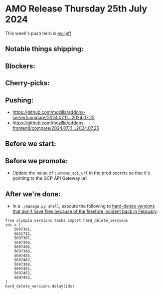 # AMO Release Thursday 25th July 2024

This week's push hero is [eviljeff](https://github.com/eviljeff)

## Notable things shipping:

## Blockers:

## Cherry-picks:

## Pushing:

- https://github.com/mozilla/addons-server/compare/2024.07.11...2024.07.25
- https://github.com/mozilla/addons-frontend/compare/2024.07.11...2024.07.25

## Before we start:

## Before we promote:

- Update the value of `customs_api_url` in the prod secrets so that it's pointing to the GCP API Gateway url 

## After we're done:
- In a `./manage.py shell`, execute the following to [hard-delete versions that don't have files because of the filestore incident back in February](https://github.com/mozilla/addons/issues/1481):
```
from olympia.versions.tasks import hard_delete_versions
ids = [
    5697361,
    5651715,
    5697367,
    5697368,
    5697456,
    5697360,
    5697454,
    5697467,
    5697369,
    5697455,
    5697452,
    5697453,
]
hard_delete_versions.delay(ids)
```
